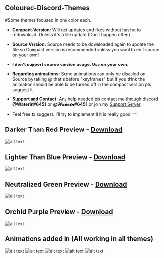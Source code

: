 ## Coloured-Discord-Themes

#Some themes focused in one color each.

* **Compact-Version:** Will get updates and fixes without having to redownload. Unless it's a file update (Don't happen often)

* **Source Version:** Source needs to be downloaded again to update the file so Compact version is recommended unless you want to edit source on your own!
* **I don't support source version usage. Use on your own.**

* **Regarding animations:** Some animations can only be disabled on Source by taking @ that's before "keyframes" but if you think the animation should be able to be turned off in the compact version pls suggest it.

* **Support and Contact:** Any help needed pls contact me through discord **@Waterin#6451** or **@𝓦𝓪𝓽𝓮𝓻𝓲𝓷#6451** or join my [Support Server](https://discord.gg/ADn3Mqd)

* Feel free to suggest. I'll try to implement if it is really good. ^^

## Darker Than Red Preview - [Download](https://betterdiscord.net/ghdl?id=1599)
![alt text](https://imgur.com/0vrbbFu.jpg)

## Lighter Than Blue Preview - [Download](https://betterdiscord.net/ghdl?id=1600)
![alt text](https://imgur.com/Dmt4LNU.jpg)

## Neutralized Green Preview - [Download](https://betterdiscord.net/ghdl?id=1601)
![alt text](https://imgur.com/JXXp6n5.jpg)

## Orchid Purple Preview - [Download](https://betterdiscord.net/ghdl?id=1602)
![alt text](https://imgur.com/79qYE0j.jpg)

## Animations added in (All working in all themes)
![alt text](https://media.giphy.com/media/9JgeHpPeaNj2hYdL73/giphy.gif)
![alt text](https://media.giphy.com/media/xlCJ7wgD7lZN0IBOSn/giphy.gif)
![alt text](https://media.giphy.com/media/1zR9vbCbpuyZRXiRQE/giphy.gif)
![alt text](https://media.giphy.com/media/janiPXpnKZGvb28trY/giphy.gif)
![alt text](https://media.giphy.com/media/9ruW34cLnIGXWuMGYP/giphy.gif)

